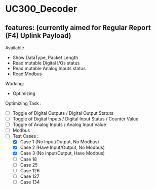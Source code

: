 ﻿# UC300_Decoder

## features: (currently aimed for Regular Report (F4) Uplink Payload)
Available
- Show DataType, Packet Length
- Read mutable Digital I/Os status
- Read mutable Analog Inputs status
- Read Modbus

Working:
- Optimizing

Optimizing Task :

- [ ] Toggle of Digital Outputs / Digital Output Statuts
- [ ] Toggle of Digital Inputs / Digital Input Status / Counter Value
- [ ] Toggle of Analog Inputs / Analog Input Value
- [ ] Modbus
- [ ] Test Cases :
  - [x] Case 1 (No Input/Output, No Modbus)
  - [x] Case 2 (Have Input/Output, No Modbus)
  - [x] Case 3 (No Input/Output, Have Modbus)
  - [ ] Case 18
  - [ ] Case 25
  - [ ] Case 126
  - [ ] Case 127
  - [ ] Case 134

